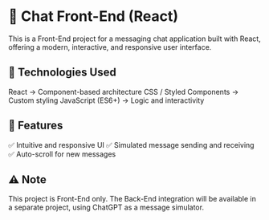 # 💬 Chat Front-End (React)
This is a Front-End project for a messaging chat application built with React, offering a modern, interactive, and responsive user interface.

## 🚀 Technologies Used

React → Component-based architecture
CSS / Styled Components → Custom styling
JavaScript (ES6+) → Logic and interactivity

## 🎯 Features
✅ Intuitive and responsive UI
✅ Simulated message sending and receiving
✅ Auto-scroll for new messages

## ⚠️ Note
This project is Front-End only. The Back-End integration will be available in a separate project, using ChatGPT as a message simulator.
